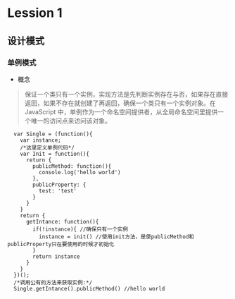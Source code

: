 # Lession 1

## 设计模式

### 单例模式

* 概念
> 保证一个类只有一个实例，实现方法是先判断实例存在与否，如果存在直接返回，如果不存在就创建了再返回，确保一个类只有一个实例对象。在 JavaScript 中，单例作为一个命名空间提供者，从全局命名空间里提供一个唯一的访问点来访问该对象。

```
  var Single = (function(){
    var instance;
    /*这里定义单例代码*/
    var Init = function(){
      return {
        publicMethod: function(){
          console.log('hello world')
        },
        publicProperty: {
          test: 'test'
        }
      }
    }
    return {
      getIntance: function(){
        if(!instance){ //确保只有一个实例
          instance = init() //使用init方法，是使publicMethod和publicProperty只在要使用的时候才初始化
        }
        return instance
      }
    }
  })();
  /*调用公有的方法来获取实例:*/
  Single.getIntance().publicMethod() //hello world
```

